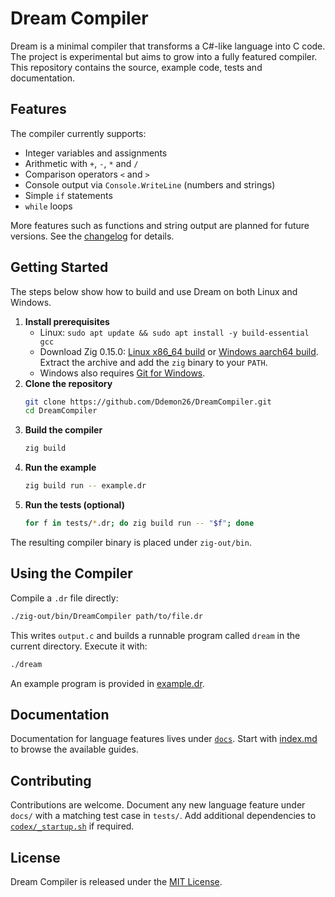 # Dream Compiler

Dream is a minimal compiler that transforms a C#-like language into C code. The project is experimental but aims to grow into a fully featured compiler. This repository contains the source, example code, tests and documentation.

## Features

The compiler currently supports:

- Integer variables and assignments
- Arithmetic with `+`, `-`, `*` and `/`
- Comparison operators `<` and `>`
- Console output via `Console.WriteLine` (numbers and strings)
- Simple `if` statements
- `while` loops

More features such as functions and string output are planned for future versions. See the [changelog](docs/changelog.md) for details.

## Getting Started

The steps below show how to build and use Dream on both Linux and Windows.

1. **Install prerequisites**
   - Linux: `sudo apt update && sudo apt install -y build-essential gcc`
   - Download Zig 0.15.0: [Linux x86_64 build](https://ziglang.org/builds/zig-x86_64-linux-0.15.0-dev.936+fc2c1883b.tar.xz) or [Windows aarch64 build](https://ziglang.org/builds/zig-aarch64-windows-0.15.0-dev.936+fc2c1883b.zip). Extract the archive and add the `zig` binary to your `PATH`.
   - Windows also requires [Git for Windows](https://git-scm.com/).
2. **Clone the repository**
   ```bash
   git clone https://github.com/Ddemon26/DreamCompiler.git
   cd DreamCompiler
   ```
3. **Build the compiler**
   ```bash
   zig build
   ```
4. **Run the example**
   ```bash
   zig build run -- example.dr
   ```
5. **Run the tests (optional)**
   ```bash
   for f in tests/*.dr; do zig build run -- "$f"; done
   ```

The resulting compiler binary is placed under `zig-out/bin`.

## Using the Compiler

Compile a `.dr` file directly:

```bash
./zig-out/bin/DreamCompiler path/to/file.dr
```

This writes `output.c` and builds a runnable program called `dream` in the current directory. Execute it with:

```bash
./dream
```

An example program is provided in [example.dr](example.dr).

## Documentation

Documentation for language features lives under [`docs`](docs). Start with [index.md](docs/index.md) to browse the available guides.

## Contributing

Contributions are welcome. Document any new language feature under `docs/` with a matching test case in `tests/`. Add additional dependencies to [`codex/_startup.sh`](codex/_startup.sh) if required.

## License

Dream Compiler is released under the [MIT License](LICENSE).

